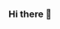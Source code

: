 ### Hi there 👋

<!--
**Duncan-Kiragu/Duncan-Kiragu** is a ✨ _special_ ✨ repository because its `README.md` (this file) appears on your GitHub profile.

# Hello World,

<a href="https://www.linkedin.com/in/duncankiragumathenge">
  <img align="left" alt="Duncan Kiragu - LinkedIn" width="22px" src="https://cdn.jsdelivr.net/npm/simple-icons@v3/icons/linkedin.svg"/>
</a>
<a href="https://www.instagram.com/itskiragu_/">
  <img align="left" alt="Duncan Kiragu - Instagram" width="22px" src="https://cdn.jsdelivr.net/npm/simple-icons@v3/icons/instagram.svg"/>
</a>
<a href="https://twitter.com/DuncanMathenge6">
  <img align="left" alt="Duncan Kiragu - Twitter" width="22px" src="https://cdn.jsdelivr.net/npm/simple-icons@v3/icons/twitter.svg"/>
</a>
<a href="https://facebook.com/akshaymarch7">
  <img align="left" alt="Duncan Kiragu - Facebook" width="22px" src="https://cdn.jsdelivr.net/npm/simple-icons@v3/icons/facebook.svg"/>
</a>
<br />
<br />

I'm a developer by profession and a writer by passion.  


I'm just an invite away - mathenge089@gmail.com

Technologies:
- Javascript, Fusion, React, Angular, Vue, Weex, jQuery, PWA, AMP
- Node, Java, Ruby on Rails
- C++, Python

Also interested in:
- Digital Marketing, SEO, SMM, Blogging, Web Security, CMS

Cheers,  
Duncan Kiragu  
[ME !](https://duncankiragu.wordpress.com)
